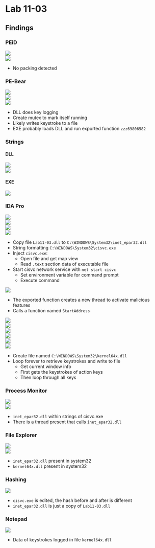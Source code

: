 # Lab 11-03

## Findings

### PEiD
![](../Images/Lab-11-03-01.png)  
![](../Images/Lab-11-03-02.png)  

 - No packing detected

### PE-Bear
![](../Images/Lab-11-03-03.png)  
![](../Images/Lab-11-03-04.png)  
![](../Images/Lab-11-03-05.png)  

 - DLL does key logging
 - Create mutex to mark itself running
 - Likely writes keystroke to a file
 - EXE probably loads DLL and run exported function `zzz69806582`

### Strings
#### DLL
![](../Images/Lab-11-03-06.png)  
![](../Images/Lab-11-03-07.png)  

#### EXE
![](../Images/Lab-11-03-08.png)  

### IDA Pro
![](../Images/Lab-11-03-09.png)  
![](../Images/Lab-11-03-10.png)  
![](../Images/Lab-11-03-11.png)  
![](../Images/Lab-11-03-12.png)  

 - Copy file `Lab11-03.dll` to `C:\WINDOWS\System32\inet_epar32.dll`
 - String formatting `C:\WINDOWS\System32\cisvc.exe`
 - Inject `cisvc.exe`:
   - Open file and get map view
   - Read `.text` section data of executable file
 - Start cisvc network service with `net start cisvc`
   - Set environment variable for command prompt
   - Execute command

![](../Images/Lab-11-03-13.png)  

 - The exported function creates a new thread to activate malicious features
 - Calls a function named `StartAddress`

![](../Images/Lab-11-03-14.png)  
![](../Images/Lab-11-03-15.png)  
![](../Images/Lab-11-03-16.png)  
![](../Images/Lab-11-03-17.png)  
![](../Images/Lab-11-03-18.png)  
![](../Images/Lab-11-03-19.png)  

 - Create file named `C:\WINDOWS\System32\kernel64x.dll`
 - Loop forever to retrieve keystrokes and write to file
   - Get current window info
   - First gets the keystrokes of action keys
   - Then loop through all keys

### Process Monitor
![](../Images/Lab-11-03-20.png)  
![](../Images/Lab-11-03-21.png)  

 - `inet_epar32.dll` within strings of cisvc.exe
 - There is a thread present that calls `inet_epar32.dll`

### File Explorer
![](../Images/Lab-11-03-22.png)  
![](../Images/Lab-11-03-23.png)  

 - `inet_epar32.dll` present in system32
 - `kernel64x.dll` present in system32

### Hashing
![](../Images/Lab-11-03-24.png)  

 - `cisvc.exe` is edited, the hash before and after is different
 - `inet_epar32.dll` is just a copy of `Lab11-03.dll`

### Notepad
![](../Images/Lab-11-03-25.png)  

 - Data of keystrokes logged in file `kernel64x.dll`

